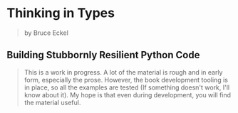 # Thinking in Types

> by Bruce Eckel

## Building Stubbornly Resilient Python Code

> This is a work in progress.
> A lot of the material is rough and in early form, especially the prose.
> However, the book development tooling is in place, so all the examples are tested (If something doesn't work, I'll
> know about it).
> My hope is that even during development, you will find the material useful.
